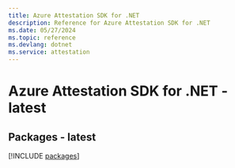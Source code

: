```yaml
---
title: Azure Attestation SDK for .NET
description: Reference for Azure Attestation SDK for .NET
ms.date: 05/27/2024
ms.topic: reference
ms.devlang: dotnet
ms.service: attestation
---
```

# Azure Attestation SDK for .NET - latest
## Packages - latest
[!INCLUDE [packages](attestation-index.md)]